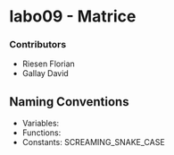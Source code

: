 # labo09 - Matrice

### Contributors
* Riesen Florian
* Gallay David

## Naming Conventions
* Variables:
* Functions:
* Constants: SCREAMING_SNAKE_CASE